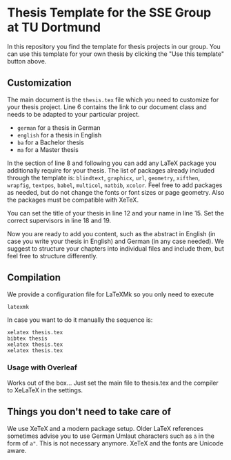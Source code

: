 # Thesis Template for the SSE Group at TU Dortmund

In this repository you find the template for thesis projects in our group.
You can use this template for your own thesis by clicking the "Use this template" button above.

## Customization

The main document is the `thesis.tex` file which you need to customize for your thesis project.
Line 6 contains the link to our document class and needs to be adapted to your particular project.

- `german` for a thesis in German
- `english` for a thesis in English
- `ba` for a Bachelor thesis
- `ma` for a Master thesis

In the section of line 8 and following you can add any LaTeX package you additionally require for your thesis.
The list of packages already included through the template is:
`blindtext`,
`graphicx`,
`url`,
`geometry`,
`xifthen`,
`wrapfig`,
`textpos`,
`babel`,
`multicol`,
`natbib`,
`xcolor`.
Feel free to add packages as needed, but do not change the fonts or font sizes or page geometry. Also the packages must be compatible with XeTeX.

You can set the title of your thesis in line 12 and your name in line 15. Set the correct supervisors in line 18 and 19.

Now you are ready to add you content, such as the abstract in English (in case you write your thesis in English) and German (in any case needed). 
We suggest to structure your chapters into individual files and include them, but feel free to structure differently.

## Compilation

We provide a configuration file for LaTeXMk so you only need to execute
```
latexmk
```

In case you want to do it manually the sequence is:
```
xelatex thesis.tex
bibtex thesis
xelatex thesis.tex
xelatex thesis.tex
```
### Usage with Overleaf

Works out of the box... Just set the main file to thesis.tex and the compiler to XeLaTeX in the settings.

## Things you don't need to take care of

We use XeTeX and a modern package setup.
Older LaTeX references sometimes advise you to use German Umlaut characters such as `ä` in the form of `a"`.
This is not necessary anymore. XeTeX and the fonts are Unicode aware.


